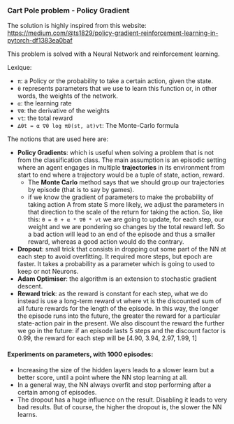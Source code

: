 ### Cart Pole problem - Policy Gradient
The solution is highly inspired from this website: https://medium.com/@ts1829/policy-gradient-reinforcement-learning-in-pytorch-df1383ea0baf

This problem is solved with a Neural Network and reinforcement learning. 

Lexique:
- `π`: a Policy or the probability to take a certain action, given the state.
- `θ` represents parameters that we use to learn this function or, in other words, the weights of the network.
- `α`: the learning rate
- `∇θ`: the derivative of the weights
- `vt`: the total reward
- `∆θt = α ∇θ log πθ(st, at)vt`: The Monte-Carlo formula

The notions that are used here are:
- **Policy Gradients**: which is useful when solving a problem that is not from the classification class. The main assumption is an episodic setting where an agent engages in multiple **trajectories** in its environment from start to end where a trajectory would be a tuple of state, action, reward.
    - The **Monte Carlo** method says that we should group our trajectories by episode (that is to say by games).
    - if we know the gradient of parameters to make the probability of taking action A from state S more likely, we adjust the parameters in that direction to the scale of the return for taking the action. So, like this: `θ = θ + α * ∇θ * vt` we are going to update, for each step, our weight and we are pondering so changes by the total reward left. So a bad action will lead to an end of the episode and thus a smaller reward, whereas a good action would do the contrary.
- **Dropout**: small trick that consists in dropping out some part of the NN at each step to avoid overfitting. It required more steps, but epoch are faster. It takes a probability as a parameter which is going to used to keep or not Neurons.
- **Adam Optimiser**: the algorithm is an extension to stochastic gradient descent.
- **Reward trick**: as the reward is constant for each step, what we do instead is use a long-term reward vt where vt is the discounted sum of all future rewards for the length of the episode. In this way, the longer the episode runs into the future, the greater the reward for a particular state-action pair in the present. We also discount the reward the further we go in the future: if an episode lasts 5 steps and the discount factor is 0.99, the reward for each step will be [4.90, 3.94, 2.97, 1.99, 1]

#### Experiments on parameters, with 1000 episodes:
- Increasing the size of the hidden layers leads to a slower learn but a better score, until a point where the NN stop learning at all.
- In a general way, the NN always overfit and stop performing after a certain among of episodes.
- The dropout has a huge influence on the result. Disabling it leads to very bad results. But of course, the higher the dropout is, the slower the NN learns.


